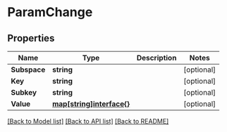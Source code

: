 # ParamChange

## Properties

Name | Type | Description | Notes
------------ | ------------- | ------------- | -------------
**Subspace** | **string** |  | [optional] 
**Key** | **string** |  | [optional] 
**Subkey** | **string** |  | [optional] 
**Value** | [**map[string]interface{}**](.md) |  | [optional] 

[[Back to Model list]](../README.md#documentation-for-models) [[Back to API list]](../README.md#documentation-for-api-endpoints) [[Back to README]](../README.md)


